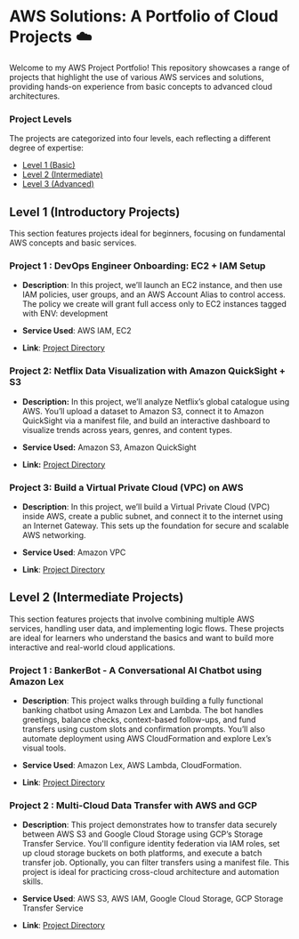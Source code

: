 # AWS Solutions: A Portfolio of Cloud Projects ☁️
Welcome to my AWS Project Portfolio! This repository showcases a range of projects that highlight the use of various AWS services and solutions, providing hands-on experience from basic concepts to advanced cloud architectures.
### Project Levels
The projects are categorized into four levels, each reflecting a different degree of expertise:
* <a href ="https://github.com/brunda0211/AWS-Projects/tree/main/AWS_Projects_Basic/Project1%20">Level 1 (Basic)</a>
* <a href ="">Level 2 (Intermediate)</a>
* <a href ="">Level 3 (Advanced)</a>
## Level 1 (Introductory Projects)

This section features projects ideal for beginners, focusing on fundamental AWS concepts and basic services.

### **Project 1 : DevOps Engineer Onboarding: EC2 + IAM Setup**

  - **Description**: In this project, we’ll launch an EC2 instance, and then use IAM policies, user groups, and an AWS Account Alias to control access. The policy we create will grant full access only to EC2 instances tagged with ENV: development

  - **Service Used**: AWS IAM, EC2
  
  - **Link**: [Project Directory](https://github.com/brunda0211/AWS-Projects/blob/main/AWS_Projects_Basic/Engineer%20Onboarding%3A%20EC2%20%2B%20IAM%20Setup/IAM_EC2_Policy_Steps.md)

### **Project 2: Netflix Data Visualization with Amazon QuickSight + S3**

- **Description:** In this project, we’ll analyze Netflix’s global catalogue using AWS. You’ll upload a dataset to Amazon S3, connect it to Amazon QuickSight via a manifest file, and build an interactive dashboard to visualize trends across years, genres, and content types.

- **Service Used:** Amazon S3, Amazon QuickSight

- **Link:** [Project Directory](https://github.com/brunda0211/AWS-Projects/blob/main/AWS_Projects_Basic/%20Netflix%20Data%20Visualization%3A%20Amazon%20QuickSight%20%2B%20S3%20Setup/Netflix_data_visualization.md)

###  Project 3: Build a Virtual Private Cloud (VPC) on AWS

- **Description**: In this project, we’ll build a Virtual Private Cloud (VPC) inside AWS, create a public subnet, and connect it to the internet using an Internet Gateway. This sets up the foundation for secure and scalable AWS networking.
  
- **Service Used**: Amazon VPC

- **Link**: [Project Directory](https://github.com/brunda0211/AWS-Projects/blob/main/AWS_Projects_Basic/Build%20a%20VPC/vpc.md)


## Level 2 (Intermediate Projects)

This section features projects that involve combining multiple AWS services, handling user data, and implementing logic flows. These projects are ideal for learners who understand the basics and want to build more interactive and real-world cloud applications.


### **Project 1 : BankerBot - A Conversational AI Chatbot using Amazon Lex**

  - **Description**: This project walks through building a fully functional banking chatbot using Amazon Lex and Lambda. The bot handles greetings, balance checks, context-based follow-ups, and fund transfers using custom slots and confirmation prompts. You’ll also automate deployment using AWS CloudFormation and explore Lex’s visual tools.

  - **Service Used**: Amazon Lex, AWS Lambda, CloudFormation. 

  - **Link**: [Project Directory](https://github.com/brunda0211/AWS-Projects/blob/main/AWS_Projects_Intermediate/Bankerbot%20-%20Chatbot%20with%20Amazon%20Lex/Chatbot_using_lex.md)


### Project 2 : Multi-Cloud Data Transfer with AWS and GCP

- **Description**: This project demonstrates how to transfer data securely between AWS S3 and Google Cloud Storage using GCP’s Storage Transfer Service. You'll configure identity federation via IAM roles, set up cloud storage buckets on both platforms, and execute a batch transfer job. Optionally, you can filter transfers using a manifest file. This project is ideal for practicing cross-cloud architecture and automation skills.

- **Service Used**: AWS S3, AWS IAM, Google Cloud Storage, GCP Storage Transfer Service 

- **Link**: [Project Directory](https://github.com/brunda0211/AWS-Projects/blob/main/AWS_Projects_Intermediate/GCP%20and%20AWS%20Multi-Cloud%20Data%20Transfer/Multi-Cloud-Data-Transfer-Project.md)


